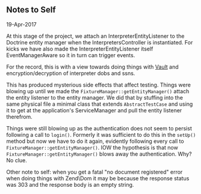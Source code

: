 ## Notes to Self

19-Apr-2017

At this stage of the project, we attach an InterpreterEntityListener to the Doctrine entity manager when the InterpretersController is instantiated. For kicks we have also made the InterpreterEntityListener itself EventManagerAware so it in turn can trigger events.

For the record, this is with a view towards doing things with [Vault](https://vaultproject.io) and encryption/decryption of interpreter dobs and ssns.

This has produced mysterious side effects that affect testing. Things were blowing up until we made the `FixtureManager::getEntityManager()` attach the entity listener to the entity manager. We did that by stuffing into the same physical file a minimal class that extends `AbstractTestCase` and using it to get at the application's ServiceManager and pull the entity listener therefrom.

Things were still blowing up as the authentication does not seem to persist following a call to `login()`. Formerly it was sufficient to do this in the `setUp()` method but now we have to do it again, evidently following every call to `FixtureManager::getEntityManager()`. IOW the hypothesis is that now  `FixtureManager::getEntityManager()` blows away the authentication. Why? No clue.

Other note to self:  when you get a fatal "no document registered" error when doing things with Zend\Dom it may be because the response status was 303 and the response body is an empty string.
